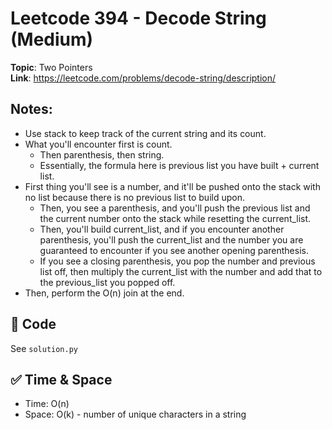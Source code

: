 # Leetcode 394 - Decode String (Medium)

**Topic**: Two Pointers  
**Link**: https://leetcode.com/problems/decode-string/description/

## Notes: 
 - Use stack to keep track of the current string and its count. 
 - What you'll encounter first is count. 
    - Then parenthesis, then string. 
    - Essentially, the formula here is previous list you have built + current list.
 - First thing you'll see is a number, and it'll be pushed onto the stack with no list because there is no previous list to build upon. 
    - Then, you see a parenthesis, and you'll push the previous list and the current number onto the stack while resetting the current_list.
    - Then, you'll build current_list, and if you encounter another parenthesis, you'll push the current_list and the number you are guaranteed to encounter if you see another opening parenthesis. 
    - If you see a closing parenthesis, you pop the number and previous list off, then multiply the current_list with the number and add that to the previous_list you popped off. 
 - Then, perform the O(n) join at the end. 

## 🧪 Code
See `solution.py`

## ✅ Time & Space
- Time: O(n)
- Space: O(k) - number of unique characters in a string